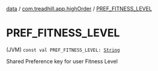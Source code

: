 [data](../index.md) / [com.treadhill.app.highOrder](index.md) / [PREF_FITNESS_LEVEL](./-p-r-e-f_-f-i-t-n-e-s-s_-l-e-v-e-l.md)

# PREF_FITNESS_LEVEL

(JVM) `const val PREF_FITNESS_LEVEL: `[`String`](https://kotlinlang.org/api/latest/jvm/stdlib/kotlin/-string/index.html)

Shared Preference key for user Fitness Level

